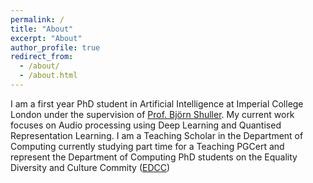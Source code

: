 ```yaml
---
permalink: /
title: "About"
excerpt: "About"
author_profile: true
redirect_from: 
  - /about/
  - /about.html
---
```


I am a first year PhD student in Artificial Intelligence at Imperial College London under the supervision of [Prof. Björn Shuller](https://scholar.google.com/citations?user=TxKNCSoAAAAJ&hl=en). My current work focuses on Audio processing using Deep Learning and Quantised Representation Learning. I am a Teaching Scholar in the Department of Computing currently studying part time for a Teaching PGCert and represent the Department of Computing PhD students on the Equality Diversity and Culture Commity ([EDCC](https://www.imperial.ac.uk/computing/about/equality-and-diversity/edcc/))
